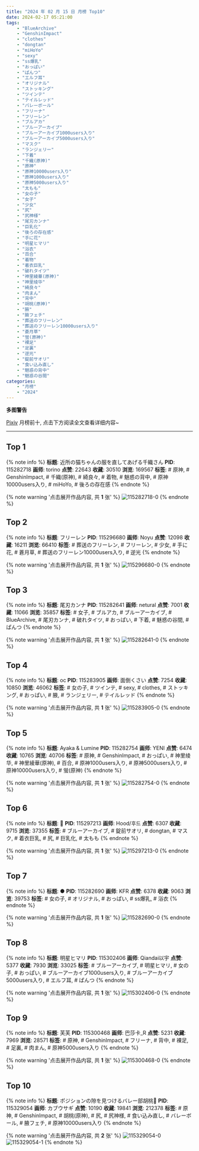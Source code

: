 ```yaml
---
title: "2024 年 02 月 15 日 月榜 Top10"
date: 2024-02-17 05:21:00
tags:
    - "BlueArchive"
    - "GenshinImpact"
    - "clothes"
    - "dongtan"
    - "miHoYo"
    - "sexy"
    - "ss爆乳"
    - "おっぱい"
    - "ぱんつ"
    - "エルフ耳"
    - "オリジナル"
    - "ストッキング"
    - "ツインテ"
    - "テイルレッド"
    - "バレーボール"
    - "フリーナ"
    - "フリーレン"
    - "ブルアカ"
    - "ブルーアーカイブ"
    - "ブルーアーカイブ1000users入り"
    - "ブルーアーカイブ5000users入り"
    - "マスク"
    - "ランジェリー"
    - "下着"
    - "千織(原神)"
    - "原神"
    - "原神10000users入り"
    - "原神1000users入り"
    - "原神5000users入り"
    - "太もも"
    - "女の子"
    - "女子"
    - "少女"
    - "尻"
    - "尻神様"
    - "尾刃カンナ"
    - "巨乳化"
    - "後ろの存在感"
    - "手に花"
    - "明星ヒマリ"
    - "浴衣"
    - "百合"
    - "着物"
    - "着衣巨乳"
    - "破れタイツ"
    - "神里綾華(原神)"
    - "神里绫华"
    - "綺良々"
    - "肉まん"
    - "背中"
    - "胡桃(原神)"
    - "腋"
    - "腋フェチ"
    - "葬送のフリーレン"
    - "葬送のフリーレン10000users入り"
    - "蒼月草"
    - "蛍(原神)"
    - "裸足"
    - "足裏"
    - "逆光"
    - "錠前サオリ"
    - "食い込み直し"
    - "魅惑の背中"
    - "魅惑の谷間"
categories:
    - "月榜"
    - "2024"
---
```


<i class="fa fa-triangle-exclamation"></i>**多图警告**<i class="fa fa-triangle-exclamation"></i>

[Pixiv](https://www.pixiv.net/) 月榜前十, 点击下方阅读全文查看详细内容~

<!-- more -->

---

## Top 1

{% note info %}
**标题**: 近所の猫ちゃんの服を直してあげる千織さん
**PID**: 115282718 **画师**: torino
**点赞**: 22643 **收藏**: 30510 **浏览**: 169567
**标签**: # 原神, # GenshinImpact, # 千織(原神), # 綺良々, # 着物, # 魅惑の背中, # 原神10000users入り, # miHoYo, # 後ろの存在感
{% endnote %}

{% note warning '点击展开作品内容, 共 **1** 张' %}
![115282718-0](https://i.pixiv.re/img-original/img/2024/01/19/00/00/41/115282718_p0.jpg)
{% endnote %}

## Top 2

{% note info %}
**标题**: フリーレン
**PID**: 115296680 **画师**: Noyu
**点赞**: 12098 **收藏**: 16211 **浏览**: 66410
**标签**: # 葬送のフリーレン, # フリーレン, # 少女, # 手に花, # 蒼月草, # 葬送のフリーレン10000users入り, # 逆光
{% endnote %}

{% note warning '点击展开作品内容, 共 **1** 张' %}
![115296680-0](https://i.pixiv.re/img-original/img/2024/01/19/16/35/08/115296680_p0.jpg)
{% endnote %}

## Top 3

{% note info %}
**标题**: 尾刃カンナ
**PID**: 115282641 **画师**: netural
**点赞**: 7001 **收藏**: 11066 **浏览**: 35857
**标签**: # 女子, # ブルアカ, # ブルーアーカイブ, # BlueArchive, # 尾刃カンナ, # 破れタイツ, # おっぱい, # 下着, # 魅惑の谷間, # ぱんつ
{% endnote %}

{% note warning '点击展开作品内容, 共 **1** 张' %}
![115282641-0](https://i.pixiv.re/img-original/img/2024/01/19/00/00/18/115282641_p0.png)
{% endnote %}

## Top 4

{% note info %}
**标题**: oc
**PID**: 115283905 **画师**: 面倒くさい
**点赞**: 7254 **收藏**: 10850 **浏览**: 46062
**标签**: # 女の子, # ツインテ, # sexy, # clothes, # ストッキング, # おっぱい, # 腋, # ランジェリー, # テイルレッド
{% endnote %}

{% note warning '点击展开作品内容, 共 **1** 张' %}
![115283905-0](https://i.pixiv.re/img-original/img/2024/01/19/00/35/29/115283905_p0.png)
{% endnote %}

## Top 5

{% note info %}
**标题**: Ayaka & Lumine
**PID**: 115282754 **画师**: YENI
**点赞**: 6474 **收藏**: 10765 **浏览**: 40706
**标签**: # 原神, # GenshinImpact, # おっぱい, # 神里绫华, # 神里綾華(原神), # 百合, # 原神1000users入り, # 原神5000users入り, # 原神10000users入り, # 蛍(原神)
{% endnote %}

{% note warning '点击展开作品内容, 共 **1** 张' %}
![115282754-0](https://i.pixiv.re/img-original/img/2024/01/19/00/00/54/115282754_p0.jpg)
{% endnote %}

## Top 6

{% note info %}
**标题**: 💙
**PID**: 115297213 **画师**: Hood/후드
**点赞**: 6307 **收藏**: 9715 **浏览**: 37355
**标签**: # ブルーアーカイブ, # 錠前サオリ, # dongtan, # マスク, # 着衣巨乳, # 尻, # 巨乳化, # 太もも
{% endnote %}

{% note warning '点击展开作品内容, 共 **1** 张' %}
![115297213-0](https://i.pixiv.re/img-original/img/2024/01/19/17/04/43/115297213_p0.png)
{% endnote %}

## Top 7

{% note info %}
**标题**: ●
**PID**: 115282690 **画师**: KFR
**点赞**: 6378 **收藏**: 9063 **浏览**: 39753
**标签**: # 女の子, # オリジナル, # おっぱい, # ss爆乳, # 浴衣
{% endnote %}

{% note warning '点击展开作品内容, 共 **1** 张' %}
![115282690-0](https://i.pixiv.re/img-original/img/2024/01/19/00/00/33/115282690_p0.jpg)
{% endnote %}

## Top 8

{% note info %}
**标题**: 明星ヒマリ
**PID**: 115302406 **画师**: Qiandai以宇
**点赞**: 5377 **收藏**: 7930 **浏览**: 33025
**标签**: # ブルーアーカイブ, # 明星ヒマリ, # 女の子, # おっぱい, # ブルーアーカイブ1000users入り, # ブルーアーカイブ5000users入り, # エルフ耳, # ぱんつ
{% endnote %}

{% note warning '点击展开作品内容, 共 **1** 张' %}
![115302406-0](https://i.pixiv.re/img-original/img/2024/01/19/20/29/05/115302406_p0.png)
{% endnote %}

## Top 9

{% note info %}
**标题**: 芙芙
**PID**: 115300468 **画师**: 巴莎卡_R
**点赞**: 5231 **收藏**: 7969 **浏览**: 28571
**标签**: # 原神, # GenshinImpact, # フリーナ, # 背中, # 裸足, # 足裏, # 肉まん, # 原神5000users入り
{% endnote %}

{% note warning '点击展开作品内容, 共 **1** 张' %}
![115300468-0](https://i.pixiv.re/img-original/img/2024/01/19/19/23/26/115300468_p0.jpg)
{% endnote %}

## Top 10

{% note info %}
**标题**: ポジションの隙を見つけるバレー部胡桃🏐
**PID**: 115329054 **画师**: カブウサギ
**点赞**: 10190 **收藏**: 19841 **浏览**: 212378
**标签**: # 原神, # GenshinImpact, # 胡桃(原神), # 尻, # 尻神様, # 食い込み直し, # バレーボール, # 腋フェチ, # 原神10000users入り
{% endnote %}

{% note warning '点击展开作品内容, 共 **2** 张' %}
![115329054-0](https://i.pixiv.re/img-original/img/2024/01/20/18/42/46/115329054_p0.png)
![115329054-1](https://i.pixiv.re/img-original/img/2024/01/20/18/42/46/115329054_p1.png)
{% endnote %}
